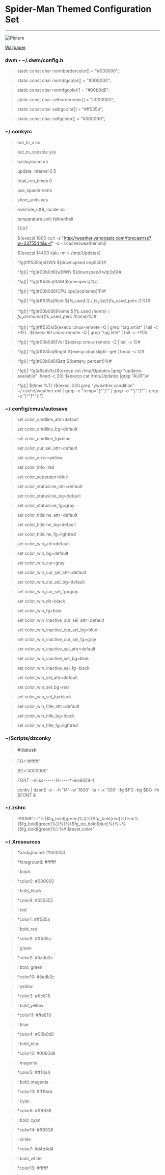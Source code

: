 Spider-Man Themed Configuration Set
====================================

-------------------------------------

![Picture](https://lh6.googleusercontent.com/-d46fv7uZhlU/VJcxfALM3MI/AAAAAAAAChY/xJ24HdwDIkM/w542-h305-no/2014-12-21-153917_1920x1080_scrot.png)

[Wallpaper](https://wallpaperscraft.com/download/the_amazing_spider_man_2_logo_superhero_2014_92992/1920x1080)

### dwm - ~/.dwm/config.h
> static const char normbordercolor[] = "#000000";

> static const char normbgcolor[]     = "#000000";

> static const char normfgcolor[]     = "#00b0d8";

> static const char selbordercolor[]  = "#000000";

> static const char selbgcolor[]      = "#ff535a";

> static const char selfgcolor[]      = "#000000";

### ~/.conkyrc
> out_to_x no

> out_to_console yes

> background no

> update_interval 0.5

> total_run_times 0

> use_spacer none

> short_units yes

> override_utf8_locale no

> temperature_unit fahrenheit

> TEXT

> ${execpi 1800 curl -s "http://weather.yahooapis.com/forecastrss?w=2375544&u=f" -o ~/.cache/weather.xml}

> ${execpi 14400 kalu -m > /tmp/Updates}

> ^fg(\#ff535a)eDWN ${downspeed enp5s0}#

>  ^fg()| ^fg(\#00b0d8)wDWN ${downspeed wlp3s0}#

>  ^fg()| ^fg(\#ff535a)RAM ${memperc}%#

>  ^fg()| ^fg(\#00b0d8)CPU ${cpu}% (${acpitemp}'F)#

>  ^fg()| ^fg(\#ff535a)Root ${fs_used /} / ${fs_size /} (${fs_used_perc /}%)#

>  ^fg()| ^fg(\#00b0d8)Home ${fs_used /home} / ${fs_size /home} (${fs_used_perc /home}%)#

>  ^fg()| ^fg(\#ff535a)${execp cmus-remote -Q | grep "tag artist" | tail -c +12} : ${execi 60 cmus-remote -Q | grep "tag title" | tail -c +11}#

>  ^fg()| ^fg(\#00b0d8)Vol ${execp cmus-remote -Q | tail -c 3}#

>  ^fg()| ^fg(\#ff535a)Bright ${execp xbacklight -get | head -c 3}#

>  ^fg()| ^fg(\#00b0d8)Batt ${battery_percent}%#

>  ^fg()| ^fg(\#5adb3c)${execp cat /tmp/Updates |grep "updates available" |head -c 20} ${execp cat /tmp/Updates |grep "AUR"}#

>  ^fg()| ${time %T} (${execi 300 grep "yweather:condition" ~/.cache/weather.xml | grep -o "temp=\"[^\"]*\"" | grep -o "\"[^\"]*\"" | grep -o "[^\"]*"}'F)

### ~/.config/cmus/autosave
> set color_cmdline_attr=default

> set color_cmdline_bg=default

> set color_cmdline_fg=blue

> set color_cur_sel_attr=default

> set color_error=yellow

> set color_info=red

> set color_separator=blue

> set color_statusline_attr=default

> set color_statusline_bg=default

> set color_statusline_fg=gray

> set color_titleline_attr=default

> set color_titleline_bg=default

> set color_titleline_fg=lightred

> set color_win_attr=default

> set color_win_bg=default

> set color_win_cur=gray

> set color_win_cur_sel_attr=default

> set color_win_cur_sel_bg=default

> set color_win_cur_sel_fg=gray

> set color_win_dir=black

> set color_win_fg=blue

> set color_win_inactive_cur_sel_attr=default

> set color_win_inactive_cur_sel_bg=blue

> set color_win_inactive_cur_sel_fg=gray

> set color_win_inactive_sel_attr=default

> set color_win_inactive_sel_bg=blue

> set color_win_inactive_sel_fg=black

> set color_win_sel_attr=default

> set color_win_sel_bg=red

> set color_win_sel_fg=black

> set color_win_title_attr=default

> set color_win_title_bg=black

> set color_win_title_fg=lightred

### ~/Scripts/dzconky
> #### #!/bin/sh

> FG='#ffffff'

> BG='#000000'

> FONT=-misc-*-*-*-*--14-*-*-*-*-*-iso8859-1

> conky | dzen2 -e - -h '14' -w '1800' -ta r -x '300' -fg $FG -bg $BG -fn $FONT &

### ~/.zshrc
> PROMPT="%{$fg_bold[green]%}[%{$fg_bold[red]%}%m%{$fg_bold[green]%}]%{%{$fg_no_bold[blue]%}%~%{$fg_bold[green]%} %# $reset_color"

### ~/.Xresources
> *background: #000000

> *foreground: #ffffff

> ! black

> *color0: #000000

> ! bold_black

> *color8: #555555

> ! red

> *color1: #ff535a

> ! bold_red

> *color9: #ff535a

> ! green

> *color2: #5adb3c

> ! bold_green

> *color10: #5adb3c

> ! yellow

> *color3: #ffe818

> ! bold_yellow

> *color11: #ffe818

> ! blue

> *color4: #00b0d8

> ! bold_blue

> *color12: #00b0d8

> ! magenta

> *color5: #ff10a4

> ! bold_magenta

> *color13: #ff10a4

> ! cyan

> *color6: #ff9838

> ! bold_cyan

> *color14: #ff9838

> ! white

> *color7: #d4d4d4

> ! bold_white

> *color15: #ffffff

